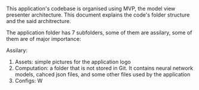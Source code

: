 


This application's codebase is organised using MVP, the model view presenter architecture. This document explains the code's folder structure and the said architrecture.

The application folder has 7 subfolders, some of them are assilary, some of them are of major importance:

Assilary: 
1) Assets: simple pictures for the application logo
2) Computation: a folder that is not stored in Git. It contains neural network models, cahced json files, and some other files used by the application
3) Configs: W